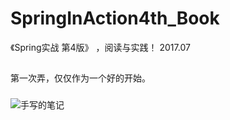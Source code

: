 # SpringInAction4th_Book
《Spring实战 第4版》 ，阅读与实践！ 2017.07
##
第一次弄，仅仅作为一个好的开始。
###
![手写的笔记](https://github.com/kibos/SpringInAction4th_Book/raw/master/resource/spring01.jpg) 

